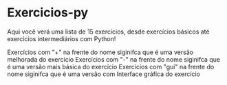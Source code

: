 # Exercicios-py
Aqui você verá uma lista de 15 exercícios, desde exercícios básicos até exercícios intermediários com Python!

Exercícios com "+" na frente do nome siginifca que é uma versão melhorada do exercício 
Exercícios com "-" na frente do nome siginifca que é uma versão mais básica do exercício 
Exercícios com "gui" na frente do nome siginifca que é uma versão com Interface gráfica do exercício
